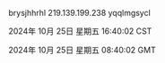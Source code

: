 brysjhhrhl 219.139.199.238 yqqlmgsycl

2024年 10月 25日 星期五 16:40:02 CST

2024年 10月 25日 星期五 08:40:02 GMT
